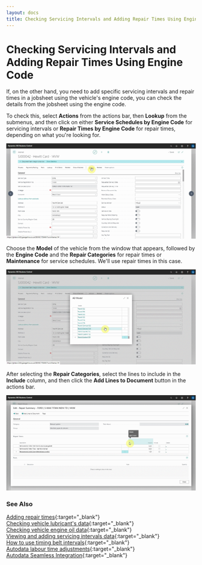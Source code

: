 ```yaml
---
layout: docs
title: Checking Servicing Intervals and Adding Repair Times Using Engine Code
---
```


# Checking Servicing Intervals and Adding Repair Times Using Engine Code

If, on the other hand, you need to add specific servicing intervals and repair times in a jobsheet using the vehicle's engine code, you can check the details from the jobsheet using the engine code.

To check this, select **Actions** from the actions bar, then **Lookup** from the submenus, and then click on either **Service Schedules by Engine Code** for servicing intervals or **Repair Times by Engine Code** for repair times, depending on what you're looking for.

   ![](media/garagehive-autodata-using-engine-code1.gif)

Choose the **Model** of the vehicle from the window that appears, followed by the **Engine Code** and the **Repair Categories** for repair times or **Maintenance** for service schedules. We'll use repair times in this case.

   ![](media/garagehive-autodata-using-engine-code2.gif)

After selecting the **Repair Categories**, select the lines to include in the **Include** column, and then click the **Add Lines to Document** button in the actions bar.

   ![](media/garagehive-autodata-using-engine-code3.gif)


### **See Also**

[Adding repair times](garagehive-autodata-adding-repair-times.html){:target="_blank"} \
[Checking vehicle lubricant's data](garagehive-autodata-checking-vehicle-lubricant-data.html){:target="_blank"} \
[Checking vehicle engine oil data](garagehive-autodata-viewing-vehicle-engine-oil-data.html){:target="_blank"} \
[Viewing and adding servicing intervals data](garagehive-autodata-viewing-and-adding-servicing-intervals.html){:target="_blank"} \
[How to use timing belt intervals](garagehive-timing-belt-intervals-how-to-use-timing-belt-intervals.html){:target="_blank"} \
[Autodata labour time adjustments](garagehive-autodata-labour-time-adjustment.html){:target="_blank"} \
[Autodata Seamless Integration](garagehive-autodata-seamless-integration.html){:target="_blank"}
